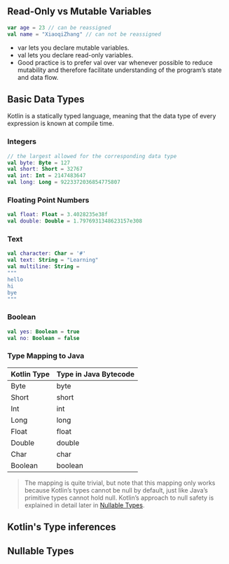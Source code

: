 ## Read-Only vs Mutable Variables
```kotlin
var age = 23 // can be reassigned
val name = "XiaoqiZhang" // can not be reassigned
```

- var lets you declare mutable variables.
- val lets you declare read-only variables.
- Good practice is to prefer val over var whenever possible to reduce mutability and therefore facilitate understanding of the program’s state and data flow.

## Basic Data Types
Kotlin is a statically typed language, meaning that the data type of every expression is known at compile time.
### Integers
```kotlin
// the largest allowed for the corresponding data type
val byte: Byte = 127
val short: Short = 32767
val int: Int = 2147483647
val long: Long = 9223372036854775807
```
### Floating Point Numbers
```kotlin
val float: Float = 3.4028235e38f
val double: Double = 1.7976931348623157e308
```
### Text
```kotlin
val character: Char = '#'
val text: String = "Learning"
val multiline: String = 
"""
hello
hi
bye
"""
```
### Boolean
```kotlin
val yes: Boolean = true
val no: Boolean = false
```
### Type Mapping to Java
|Kotlin Type|Type in Java Bytecode|
|--|--|
|Byte|	byte|
|Short|	short|
|Int|	int|
|Long	|long|
|Float|	float|
|Double	|double|
|Char	|char|
|Boolean|	boolean|
> The mapping is quite trivial, but note that this mapping only works because Kotlin’s types cannot be null by default, just like Java’s primitive types cannot hold null. Kotlin’s approach to null safety is explained in detail later in [Nullable Types](https://github.com/hishark/Kotlin-Crash-Course/tree/master/Variables%20and%20Data%20Types#nullable-types).

## Kotlin's Type inferences

## Nullable Types

